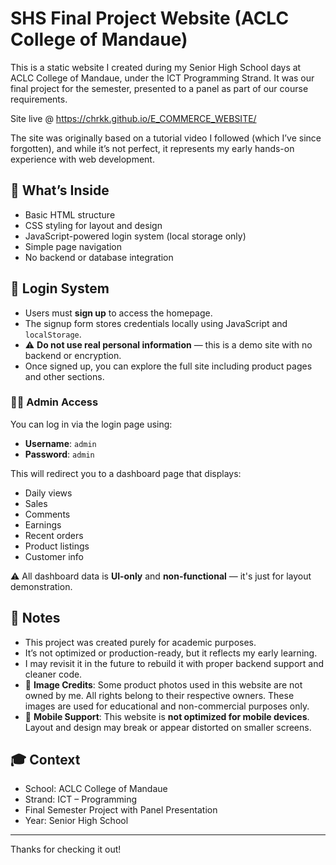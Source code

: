 # SHS Final Project Website (ACLC College of Mandaue)

This is a static website I created during my Senior High School days at ACLC College of Mandaue, under the ICT Programming Strand. It was our final project for the semester, presented to a panel as part of our course requirements.

Site live @ https://chrkk.github.io/E_COMMERCE_WEBSITE/

The site was originally based on a tutorial video I followed (which I’ve since forgotten), and while it’s not perfect, it represents my early hands-on experience with web development.

## 📁 What’s Inside
- Basic HTML structure
- CSS styling for layout and design
- JavaScript-powered login system (local storage only)
- Simple page navigation
- No backend or database integration

## 🔐 Login System
- Users must **sign up** to access the homepage.
- The signup form stores credentials locally using JavaScript and `localStorage`.
- ⚠️ **Do not use real personal information** — this is a demo site with no backend or encryption.
- Once signed up, you can explore the full site including product pages and other sections.

### 🧑‍💼 Admin Access
You can log in via the login page using:
- **Username**: `admin`
- **Password**: `admin`

This will redirect you to a dashboard page that displays:
- Daily views
- Sales
- Comments
- Earnings
- Recent orders
- Product listings
- Customer info

⚠️ All dashboard data is **UI-only** and **non-functional** — it's just for layout demonstration.

## 📝 Notes
- This project was created purely for academic purposes.
- It’s not optimized or production-ready, but it reflects my early learning.
- I may revisit it in the future to rebuild it with proper backend support and cleaner code.
- 📸 **Image Credits**: Some product photos used in this website are not owned by me. All rights belong to their respective owners. These images are used for educational and non-commercial purposes only.
- 📱 **Mobile Support**: This website is **not optimized for mobile devices**. Layout and design may break or appear distorted on smaller screens.

## 🎓 Context
- School: ACLC College of Mandaue
- Strand: ICT – Programming
- Final Semester Project with Panel Presentation
- Year: Senior High School 

---

Thanks for checking it out!

